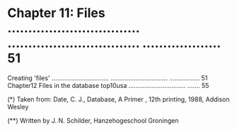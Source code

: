 # Chapter 11: Files ................................ ................................ ................... 51

Creating 'files' ................................ ................................ ................. 51
Chapter12 Files in the database top10usa ................................ ....... 55

(*) Taken from:
 Date, C. J., Database, A Primer , 12th printing, 1988, Addison Wesley

(**) Written by J. N. Schilder, Hanzehogeschool Groningen
